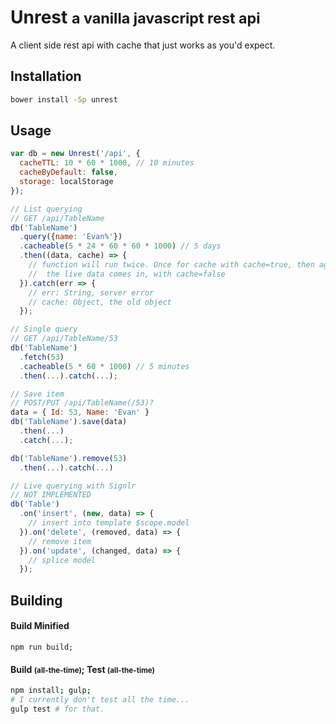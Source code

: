 # Unrest <small>a vanilla javascript rest api</small>

A client side rest api with cache that just works as you'd expect.

## Installation
```sh
bower install -Sp unrest
```

## Usage
```javascript
var db = new Unrest('/api', {
  cacheTTL: 10 * 60 * 1000, // 10 minutes
  cacheByDefault: false,
  storage: localStorage
});

// List querying
// GET /api/TableName
db('TableName')
  .query({name: 'Evan%'})
  .cacheable(5 * 24 * 60 * 60 * 1000) // 5 days
  .then((data, cache) => {
    // function will run twice. Once for cache with cache=true, then again when
    //  the live data comes in, with cache=false
  }).catch(err => {
    // err: String, server error
    // cache: Object, the old object
  });

// Single query
// GET /api/TableName/53
db('TableName')
  .fetch(53)
  .cacheable(5 * 60 * 1000) // 5 minutes
  .then(...).catch(...);

// Save item
// POST/PUT /api/TableName(/53)?
data = { Id: 53, Name: 'Evan' }
db('TableName').save(data)
  .then(...)
  .catch(...);

db('TableName').remove(53)
  .then(...).catch(...)

// Live querying with Signlr
// NOT IMPLEMENTED
db('Table')
  .on('insert', (new, data) => {
    // insert into template $scope.model
  }).on('delete', (removed, data) => {
    // remove item
  }).on('update', (changed, data) => {
    // splice model
  });
```

## Building

#### Build Minified
    npm run build;

#### Build <small>(all-the-time)</small>; Test <small>(all-the-time)</small>
```sh
npm install; gulp;
# I currently don't test all the time...
gulp test # for that.
```
